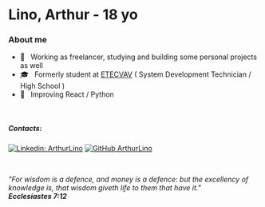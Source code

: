 <h1> Lino, Arthur - 18 yo </h1>

<h3> About me </h3>

- 🤔 &nbsp; Working as freelancer, studying and building some personal projects as well
- 🎓 &nbsp; Formerly student at <a href="https://etevav.com.br/new1/">ETECVAV</a> ( System Development Technician / High School )
- 🌱 &nbsp; Improving React / Python

<br/>

##### Contacts:
[![Linkedin: ArthurLino](https://img.shields.io/badge/-ArthurLino-blue?style=flat-square&logo=Linkedin&logoColor=white&link=https://www.linkedin.com/in/arthur-lino-silva-371a10206/)](https://www.linkedin.com/in/arthur-lino-silva-371a10206/)
[![GitHub ArthurLino](https://img.shields.io/github/followers/ArthurLino?label=follow&style=social)](https://github.com/ArthurLino)

<br/>

_"For wisdom is a defence, and money is a defence: but the excellency of knowledge is, that wisdom giveth life to them that have it."_
<br/>
_*****Ecclesiastes 7:12*****_
